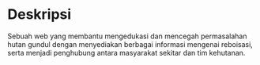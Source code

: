 # Deskripsi

Sebuah web yang membantu mengedukasi dan mencegah permasalahan hutan gundul dengan menyediakan berbagai informasi mengenai reboisasi, serta menjadi penghubung antara masyarakat sekitar dan tim kehutanan.
